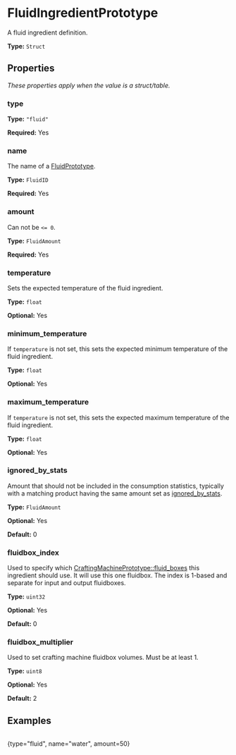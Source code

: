 # FluidIngredientPrototype

A fluid ingredient definition.

**Type:** `Struct`

## Properties

*These properties apply when the value is a struct/table.*

### type

**Type:** `"fluid"`

**Required:** Yes

### name

The name of a [FluidPrototype](prototype:FluidPrototype).

**Type:** `FluidID`

**Required:** Yes

### amount

Can not be `<= 0`.

**Type:** `FluidAmount`

**Required:** Yes

### temperature

Sets the expected temperature of the fluid ingredient.

**Type:** `float`

**Optional:** Yes

### minimum_temperature

If `temperature` is not set, this sets the expected minimum temperature of the fluid ingredient.

**Type:** `float`

**Optional:** Yes

### maximum_temperature

If `temperature` is not set, this sets the expected maximum temperature of the fluid ingredient.

**Type:** `float`

**Optional:** Yes

### ignored_by_stats

Amount that should not be included in the consumption statistics, typically with a matching product having the same amount set as [ignored_by_stats](prototype:FluidProductPrototype::ignored_by_stats).

**Type:** `FluidAmount`

**Optional:** Yes

**Default:** 0

### fluidbox_index

Used to specify which [CraftingMachinePrototype::fluid_boxes](prototype:CraftingMachinePrototype::fluid_boxes) this ingredient should use. It will use this one fluidbox. The index is 1-based and separate for input and output fluidboxes.

**Type:** `uint32`

**Optional:** Yes

**Default:** 0

### fluidbox_multiplier

Used to set crafting machine fluidbox volumes. Must be at least 1.

**Type:** `uint8`

**Optional:** Yes

**Default:** 2

## Examples

```
```
{type="fluid", name="water", amount=50}
```
```

